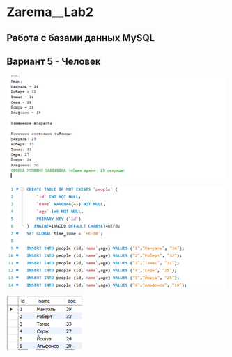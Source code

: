 # Zarema__Lab2
## Работа с базами данных MySQL
## Вариант 5 - Человек
![Снимок](https://github.com/zzoasis/Zarema__Lab2/blob/master/src/zarema_lab2/Снимок.PNG)

![Снимок1](https://github.com/zzoasis/Zarema__Lab2/blob/master/src/zarema_lab2/Снимок1.PNG)

![Снимок2](https://github.com/zzoasis/Zarema__Lab2/blob/master/src/zarema_lab2/Снимок2.PNG)
